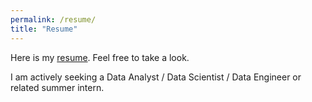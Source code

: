```yaml
---
permalink: /resume/
title: "Resume"
---
```


Here is my [resume](/files/Resume_LiSun_new.pdf). Feel free to take a look.

I am actively seeking a Data Analyst / Data Scientist / Data Engineer or related summer intern. 
